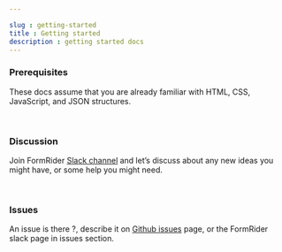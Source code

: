 ```yaml
---

slug : getting-started
title : Getting started
description : getting started docs
---
```

### Prerequisites
These docs assume that you are already familiar with HTML, CSS, JavaScript, and JSON structures.

<br/>

### Discussion
Join FormRider [Slack channel](https://formriderjs.slack.com/) and let’s discuss about any new ideas you might have, or some help you might
need.

<br/>

### Issues
An issue is there ?, describe it on [Github issues](https://github.com/FormRiderjs/FormRiderjs/issues) page, or the FormRider slack page in issues section.